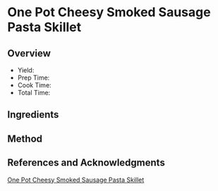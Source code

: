# One Pot Cheesy Smoked Sausage Pasta Skillet

## Overview

- Yield:
- Prep Time:
- Cook Time:
- Total Time:

## Ingredients


## Method



## References and Acknowledgments

[One Pot Cheesy Smoked Sausage Pasta Skillet](http://www.yellowblissroad.com/one-pot-cheesy-smoked-sausage-pasta-skillet/)
